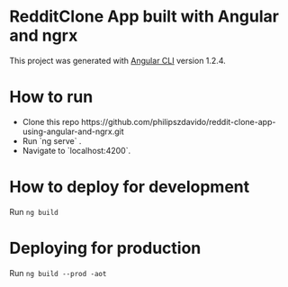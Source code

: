 # RedditClone App built with Angular and ngrx

This project was generated with [Angular CLI](https://github.com/angular/angular-cli) version 1.2.4.

# How to run
<ul>
<li>Clone this repo https://github.com/philipszdavido/reddit-clone-app-using-angular-and-ngrx.git</li>
<li>Run `ng serve` .</li>
<li>Navigate to `localhost:4200`.</li>
</ul>

# How to deploy for development
Run `ng build`

# Deploying for production
Run `ng build --prod -aot`
